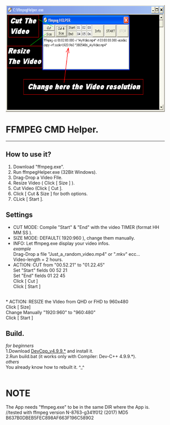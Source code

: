 <p align="center">
<img align="center" width="669" height="337" src="https://raw.githubusercontent.com/AM71113363/ffmpegHelper/main/info.png">
</p>

# FFMPEG CMD Helper.
-----

## How to use it?<br>
1. Download "ffmpeg.exe".<br>
2. Run ffmpegHelper.exe (32Bit Windows).<br>
3. Drag-Drop a Video FIle.<br>
4. Resize Video ( Click [ Size ] ).<br>
5. Cut Video (Click [ Cut ].<br>
6. Click [ Cut & Size ] for both options.<br>
7. CLick [ Start ].<br>


## Settings
* CUT MODE: Compile "Start" & "End" with the video TIMER (format HH MM SS ).<br>
* SIZE MODE: DEFAULT( 1920:960 ), change them manually.<br>
* INFO: Let ffmpeg.exe display your video infos.<br>
_example_<br>
Drag-Drop a file "Just_a_random_video.mp4" or ".mkv" ecc...<br>
Video-length = 2 hours.<br>
* ACTION: CUT from "00.52.21" to "01.22.45"<br>
Set "Start" fields 00 52 21<br>
Set "End"   fields 01 22 45<br>
Click [ Cut ]<br>
Click [ Start ]<br>
<br>
* ACTION: RESIZE the VIdeo from QHD or FHD to 960x480<br>
Click [ Size]<br>
Change Manually "1920:960" to "960:480"<br>
Click [ Start ]<br>

## Build.
_for beginners_ <br>
1.Download [DevCpp_v4.9.9.*](http://www.bloodshed.net/) and install it.<br>
2.Run build.bat (it works only with Compiler:  Dev-C++ 4.9.9.*).<br>
_others_ <br>
You already know how to rebuilt it. ^_^<br>
<br>

# NOTE
The App needs "ffmpeg.exe" to be in the same DIR where the App is.<br>
//tested with ffmpeg version N-8763-g341f012 (2017) MD5  B637B0DBEB5FEC898AF663F196C58902<br>

